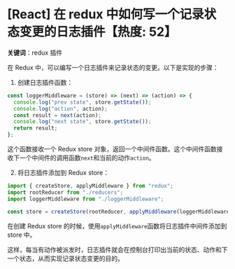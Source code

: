 # [React] 在 redux 中如何写一个记录状态变更的日志插件【热度: 52】

**关键词**：redux 插件

在 Redux 中，可以编写一个日志插件来记录状态的变更。以下是实现的步骤：

1. 创建日志插件函数：

```javascript
const loggerMiddleware = (store) => (next) => (action) => {
  console.log("prev state", store.getState());
  console.log("action", action);
  const result = next(action);
  console.log("next state", store.getState());
  return result;
};
```

这个函数接收一个 Redux store 对象，返回一个中间件函数。这个中间件函数接收下一个中间件的调用函数`next`和当前的动作`action`。

2. 将日志插件添加到 Redux store：

```javascript
import { createStore, applyMiddleware } from "redux";
import rootReducer from "./reducers";
import loggerMiddleware from "./loggerMiddleware";

const store = createStore(rootReducer, applyMiddleware(loggerMiddleware));
```

在创建 Redux store 的时候，使用`applyMiddleware`函数将日志插件中间件添加到 store 中。

这样，每当有动作被派发时，日志插件就会在控制台打印出当前的状态、动作和下一个状态，从而实现记录状态变更的目的。